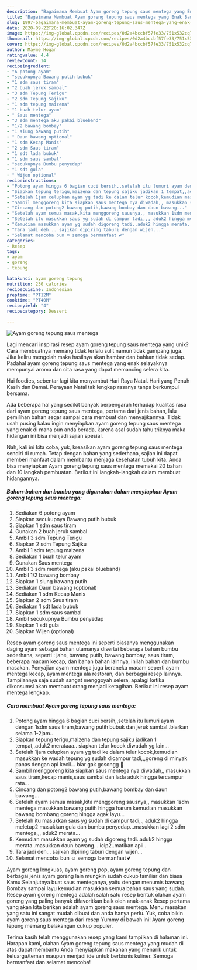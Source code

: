 ```yaml
---
description: "Bagaimana Membuat Ayam goreng tepung saus mentega yang Enak Banget"
title: "Bagaimana Membuat Ayam goreng tepung saus mentega yang Enak Banget"
slug: 1997-bagaimana-membuat-ayam-goreng-tepung-saus-mentega-yang-enak-banget
date: 2020-09-22T20:16:02.347Z
image: https://img-global.cpcdn.com/recipes/0d2a4bccbf57fe33/751x532cq70/ayam-goreng-tepung-saus-mentega-foto-resep-utama.jpg
thumbnail: https://img-global.cpcdn.com/recipes/0d2a4bccbf57fe33/751x532cq70/ayam-goreng-tepung-saus-mentega-foto-resep-utama.jpg
cover: https://img-global.cpcdn.com/recipes/0d2a4bccbf57fe33/751x532cq70/ayam-goreng-tepung-saus-mentega-foto-resep-utama.jpg
author: Mayme Hogan
ratingvalue: 4.4
reviewcount: 14
recipeingredient:
- "6 potong ayam"
- "secukupnya Bawang putih bubuk"
- "1 sdm saus tiram"
- "2 buah jeruk sambal"
- "3 sdm Tepung Terigu"
- "2 sdm Tepung Sajiku"
- "1 sdm tepung maizena"
- "1 buah telur ayam"
- " Saus mentega"
- "3 sdm mentega aku pakai blueband"
- "1/2 bawang bombay"
- "1 siung bawang putih"
- " Daun bawang optional"
- "1 sdm Kecap Manis"
- "2 sdm Saus tiram"
- "1 sdt lada bubuk"
- "1 sdm saus sambal"
- "secukupnya Bumbu penyedap"
- "1 sdt gula"
- " Wijen optional"
recipeinstructions:
- "Potong ayam hingga 6 bagian cuci bersih,,setelah itu lumuri ayam dengan 1sdm saus tiram,bawang putih bubuk dan jeruk sambal..biarkan selama 1-2jam.."
- "Siapkan tepung terigu,maizena dan tepung sajiku jadikan 1 tempat,,aduk2 merataaa.. siapkan telur kocok diwadah yg lain..."
- "Setelah 1jam celupkan ayam yg tadi ke dalam telur kocok,kemudian masukkan ke wadah tepung yg sudah dicampur tadi,,,goreng di minyak panas dengan api kecil... biar gak gosongg 🤭"
- "Sambil menggoreng kita siapkan saus mentega nya diwadah,, masukkan saus tiram,kecap manis,saus sambal dan lada aduk hingga tercampur rata..."
- "Cincang dan potong2 bawang putih,bawang bombay dan daun bawang..."
- "Setelah ayam semua masak,kita menggoreng sausnya,, masukkan 1sdm mentega masukkan bawang putih hingga harum kemudian masukkan bawang bombang goreng hingga agak layu..."
- "Setelah itu masukkan saus yg sudah di campur tadi,,, aduk2 hingga meletup2 masukkan gula dan bumbu penyedap...masukkan lagi 2 sdm mentega,,, aduk2 merata..."
- "Kemudian masukkan ayam yg sudah digoreng tadi..aduk2 hingga merata..masukkan daun bawang... icip2..matikan apii.."
- "Tara jadi deh... sajikan dipiring taburi dengan wijen..."
- "Selamat mencoba bun ☺️ semoga bermanfaat 💕"
categories:
- Resep
tags:
- ayam
- goreng
- tepung

katakunci: ayam goreng tepung 
nutrition: 230 calories
recipecuisine: Indonesian
preptime: "PT12M"
cooktime: "PT40M"
recipeyield: "4"
recipecategory: Dessert

---
```



![Ayam goreng tepung saus mentega](https://img-global.cpcdn.com/recipes/0d2a4bccbf57fe33/751x532cq70/ayam-goreng-tepung-saus-mentega-foto-resep-utama.jpg)

Lagi mencari inspirasi resep ayam goreng tepung saus mentega yang unik? Cara membuatnya memang tidak terlalu sulit namun tidak gampang juga. Jika keliru mengolah maka hasilnya akan hambar dan bahkan tidak sedap. Padahal ayam goreng tepung saus mentega yang enak selayaknya mempunyai aroma dan cita rasa yang dapat memancing selera kita.

Hai foodies, sebentar lagi kita menyambut Hari Raya Natal. Hari yang Penuh Kasih dan Damai. Perayaan Natal tak lengkap rasanya tanpa berkumpul bersama.

Ada beberapa hal yang sedikit banyak berpengaruh terhadap kualitas rasa dari ayam goreng tepung saus mentega, pertama dari jenis bahan, lalu pemilihan bahan segar sampai cara membuat dan menyajikannya. Tidak usah pusing kalau ingin menyiapkan ayam goreng tepung saus mentega yang enak di mana pun anda berada, karena asal sudah tahu triknya maka hidangan ini bisa menjadi sajian spesial.


Nah, kali ini kita coba, yuk, kreasikan ayam goreng tepung saus mentega sendiri di rumah. Tetap dengan bahan yang sederhana, sajian ini dapat memberi manfaat dalam membantu menjaga kesehatan tubuh kita. Anda bisa menyiapkan Ayam goreng tepung saus mentega memakai 20 bahan dan 10 langkah pembuatan. Berikut ini langkah-langkah dalam membuat hidangannya.

<!--inarticleads1-->

##### Bahan-bahan dan bumbu yang digunakan dalam menyiapkan Ayam goreng tepung saus mentega:

1. Sediakan 6 potong ayam
1. Siapkan secukupnya Bawang putih bubuk
1. Siapkan 1 sdm saus tiram
1. Gunakan 2 buah jeruk sambal
1. Ambil 3 sdm Tepung Terigu
1. Siapkan 2 sdm Tepung Sajiku
1. Ambil 1 sdm tepung maizena
1. Sediakan 1 buah telur ayam
1. Gunakan  Saus mentega
1. Ambil 3 sdm mentega (aku pakai blueband)
1. Ambil 1/2 bawang bombay
1. Siapkan 1 siung bawang putih
1. Sediakan  Daun bawang (optional)
1. Sediakan 1 sdm Kecap Manis
1. Siapkan 2 sdm Saus tiram
1. Sediakan 1 sdt lada bubuk
1. Siapkan 1 sdm saus sambal
1. Ambil secukupnya Bumbu penyedap
1. Siapkan 1 sdt gula
1. Siapkan  Wijen (optional)


Resep ayam goreng saus mentega ini seperti biasanya menggunakan daging ayam sebagai bahan utamanya disertai beberapa bahan bumbu sederhana, seperti : jahe, bawang putih, bawang bombay, saus tiram, beberapa macam kecap, dan bahan bahan lainnya, inilah bahan dan bumbu masakan. Penyajian ayam mentega juga beraneka macam seperti ayam mentega kecap, ayam mentega ala restoran, dan berbagai resep lainnya. Tampilannya saja sudah sangat menggoyah selera, apalagi ketika dikonsumsi akan membuat orang menjadi ketagihan. Berikut ini resep ayam mentega lengkap. 

<!--inarticleads2-->

##### Cara membuat Ayam goreng tepung saus mentega:

1. Potong ayam hingga 6 bagian cuci bersih,,setelah itu lumuri ayam dengan 1sdm saus tiram,bawang putih bubuk dan jeruk sambal..biarkan selama 1-2jam..
1. Siapkan tepung terigu,maizena dan tepung sajiku jadikan 1 tempat,,aduk2 merataaa.. siapkan telur kocok diwadah yg lain...
1. Setelah 1jam celupkan ayam yg tadi ke dalam telur kocok,kemudian masukkan ke wadah tepung yg sudah dicampur tadi,,,goreng di minyak panas dengan api kecil... biar gak gosongg 🤭
1. Sambil menggoreng kita siapkan saus mentega nya diwadah,, masukkan saus tiram,kecap manis,saus sambal dan lada aduk hingga tercampur rata...
1. Cincang dan potong2 bawang putih,bawang bombay dan daun bawang...
1. Setelah ayam semua masak,kita menggoreng sausnya,, masukkan 1sdm mentega masukkan bawang putih hingga harum kemudian masukkan bawang bombang goreng hingga agak layu...
1. Setelah itu masukkan saus yg sudah di campur tadi,,, aduk2 hingga meletup2 masukkan gula dan bumbu penyedap...masukkan lagi 2 sdm mentega,,, aduk2 merata...
1. Kemudian masukkan ayam yg sudah digoreng tadi..aduk2 hingga merata..masukkan daun bawang... icip2..matikan apii..
1. Tara jadi deh... sajikan dipiring taburi dengan wijen...
1. Selamat mencoba bun ☺️ semoga bermanfaat 💕


Ayam goreng lengkuas, ayam goreng pop, ayam goreng tepung dan berbagai jenis ayam goreng lain mungkin sudah cukup familiar dan biasa Kamu Selanjutnya buat saus menteganya, yaitu dengan menumis bawang Bombay sampai layu kemudian masukkan semua bahan saus yang sudah. Resep ayam goreng mentega adalah salah satu resep bentuk olahan ayam goreng yang paling banyak difavoritkan baik oleh anak-anak Resep pertama yang akan kita berikan adalah ayam goreng saus mentega. Menu masakan yang satu ini sangat mudah dibuat dan anda hanya perlu. Yuk, coba bikin ayam goreng saus mentega dari resep Yummy di bawah ini! Ayam goreng tepung memang belakangan cukup populer. 

Terima kasih telah menggunakan resep yang kami tampilkan di halaman ini. Harapan kami, olahan Ayam goreng tepung saus mentega yang mudah di atas dapat membantu Anda menyiapkan makanan yang menarik untuk keluarga/teman maupun menjadi ide untuk berbisnis kuliner. Semoga bermanfaat dan selamat mencoba!
